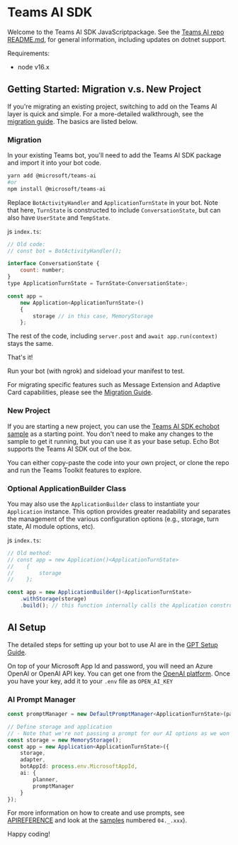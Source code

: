 # Teams AI SDK

Welcome to the Teams AI SDK JavaScriptpackage. See the [Teams AI repo README.md](https://github.com/microsoft/teams-ai), for general information, including updates on dotnet support.

Requirements:

-   node v16.x

## Getting Started: Migration v.s. New Project

If you're migrating an existing project, switching to add on the Teams AI layer is quick and simple. For a more-detailed walkthrough, see the [migration guide](../../../getting-started/js/00.MIGRATION.md). The basics are listed below.

### Migration

In your existing Teams bot, you'll need to add the Teams AI SDK package and import it into your bot code.

```bash
yarn add @microsoft/teams-ai
#or
npm install @microsoft/teams-ai
```

Replace `BotActivityHandler` and `ApplicationTurnState` in your bot. Note that here, `TurnState` is constructed to include `ConversationState`, but can also have `UserState` and `TempState`.

js `index.ts`:

```js
// Old code:
// const bot = BotActivityHandler();

interface ConversationState {
    count: number;
}
type ApplicationTurnState = TurnState<ConversationState>;

const app =
    new Application<ApplicationTurnState>()
    {
        storage // in this case, MemoryStorage
    };
```

The rest of the code, including `server.post` and `await app.run(context)` stays the same.

That's it!

Run your bot (with ngrok) and sideload your manifest to test.

For migrating specific features such as Message Extension and Adaptive Card capabilities, please see the [Migration Guide](../../getting-started/00.MIGRATION.md).

### New Project

If you are starting a new project, you can use the [Teams AI SDK echobot sample](../samples/01.messaging.a.echoBot/) as a starting point. You don't need to make any changes to the sample to get it running, but you can use it as your base setup. Echo Bot supports the Teams AI SDK out of the box.

You can either copy-paste the code into your own project, or clone the repo and run the Teams Toolkit features to explore.

### Optional ApplicationBuilder Class

You may also use the `ApplicationBuilder` class to instantiate your `Application` instance. This option provides greater readability and separates the management of the various configuration options (e.g., storage, turn state, AI module options, etc).

js `index.ts`:

```js
// Old method:
// const app = new Application()<ApplicationTurnState>
//    {
//        storage
//    };

const app = new ApplicationBuilder()<ApplicationTurnState>
    .withStorage(storage)
    .build(); // this function internally calls the Application constructor
```

## AI Setup

The detailed steps for setting up your bot to use AI are in the [GPT Setup Guide](../../../getting-started/js/01.AI-SETUP.md).

On top of your Microsoft App Id and password, you will need an Azure OpenAI or OpenAI API key. You can get one from the [OpenAI platform](https://platform.openai.com/). Once you have your key, add it to your `.env` file as `OPEN_AI_KEY`

### AI Prompt Manager

```ts
const promptManager = new DefaultPromptManager<ApplicationTurnState>(path.join(__dirname, '../src/prompts'));

// Define storage and application
// - Note that we're not passing a prompt for our AI options as we won't be chatting with the app.
const storage = new MemoryStorage();
const app = new Application<ApplicationTurnState>({
    storage,
    adapter,
    botAppId: process.env.MicrosoftAppId,
    ai: {
        planner,
        promptManager
    }
});
```

For more information on how to create and use prompts, see [APIREFERENCE](../../../getting-started/00.PROMPTS.md) and look at the [samples](../samples/) numbered `04._.xxx`).

Happy coding!
